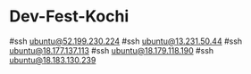 # Dev-Fest-Kochi


#ssh ubuntu@52.199.230.224
#ssh ubuntu@13.231.50.44
#ssh ubuntu@18.177.137.113
#ssh ubuntu@18.179.118.190
#ssh ubuntu@18.183.130.239
